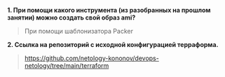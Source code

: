 **1. При помощи какого инструмента (из разобранных на прошлом занятии) можно создать свой образ ami?**
> При помощи шаблонизатора Packer

**2. Ссылка на репозиторий с исходной конфигурацией терраформа.**
> https://github.com/netology-kononov/devops-netology/tree/main/terraform
